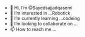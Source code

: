 - 👋 Hi, I’m @Sayedsajjadqasemi
- 👀 I’m interested in ...Robotick
- 🌱 I’m currently learning ...codeing
- 💞️ I’m looking to collaborate on ...
- 📫 How to reach me ...

<!---
Sayedsajjadqasemi/Sayedsajjadqasemi is a ✨ special ✨ repository because its `README.md` (this file) appears on your GitHub profile.
You can click the Preview link to take a look at your changes.
--->
